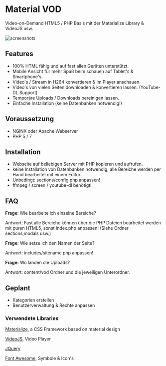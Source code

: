 # Material VOD
Video-on-Demand HTML5 / PHP Basis mit der Materialize Library & VideoJS usw.

![screenshots](http://watch.3dns.eu/img/screenshots.png)

## Features
- 100% HTML fähig und auf fast allen Geräten unterstützt.
- Mobile Ansicht für mehr Spaß beim schauen auf Tablet's & Smartphone's.
- Video's / Stream in H264 konvertieren & im Player anschauen.
- Video's von vielen Seiten downloaden & konvertieren lassen. (YouTube-DL Support)
- Temporäre Uploads / Downloads bereinigen lassen.
- Einfache Installation (keine Datenbanken notwendig!)

## Voraussetzung
- NGINX oder Apache Webserver
- PHP 5 / 7 

## Installation
- Webseite auf beliebigen Server mit PHP kopieren und aufrufen.
- keine Installation von Datenbanken notwendig, alle Bereiche werden per Hand bearbeitet mit einem Editor.
- Unbedingt: sections/config.php anpassen!
- ffmpeg / screen / youtube-dl benötigt!

## FAQ
**Frage**: Wie bearbeite ich einzelne Bereiche?

Antwort: Fast alle Bereiche können über die PHP Dateien bearbeitet werden mit puren HTML5, sonst Index.php anpassen! (Siehe Ordner sections,modals usw.)



**Frage:** Wie setze ich den Namen der Seite?

Antwort: includes/sitename.php anpassen!



**Frage:** Wo landen die Uploads?

Antwort: content/vod Ordner und die jeweiligen Unterordner.


## Geplant
- Kategorien erstellen
- Benutzerverwaltung & Rechte anpassen

### Verwendete Libraries
[Materialize](http://materializecss.com/), a CSS Framework based on material design

[VideoJS](http://videojs.com), Video Player

[JQuery](https://jquery.com/)

[Font Awesome](http://fontawesome.io), Symbole & Icon's
